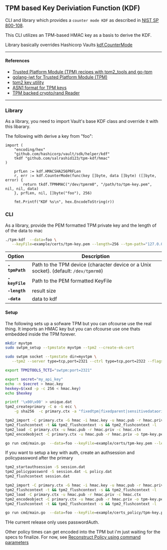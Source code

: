 ## TPM based Key Deriviation Function (KDF)


CLI and library which provides a `counter mode KDF` as described in [NIST SP 800-108](https://csrc.nist.gov/pubs/sp/800/108/r1/upd1/final).

This CLI utilizes an TPM-based HMAC key as a basis to derive the KDF.

Library basically overrides Hashicorp Vaults [kdf.CounterMode](github.com/hashicorp/vault/sdk/helper/kdf#CounterMode)


---

#### References

* [Trusted Platform Module (TPM) recipes with tpm2_tools and go-tpm](https://github.com/salrashid123/tpm2)
* [golang-jwt for Trusted Platform Module (TPM)](https://github.com/salrashid123/golang-jwt-tpm)
* [tpm2 key utility](https://github.com/salrashid123/tpm2genkey)
* [ASN1 format for TPM keys](https://github.com/salrashid123/tpm2/tree/master/tpm-key)
* [TPM backed crypto/rand Reader](https://github.com/salrashid123/tpmrand)

---

### Library

As a library, you need to import Vault's base KDF class and override it with this libarary.

The following with derive a key from "foo":

```golang
import (
	"encoding/hex"
	"github.com/hashicorp/vault/sdk/helper/kdf"
	tkdf "github.com/salrashid123/tpm-kdf/hmac"
)

	prfLen := kdf.HMACSHA256PRFLen
	r, err := kdf.CounterMode(func(key []byte, data []byte) ([]byte, error) {
		return tkdf.TPMHMAC("/dev/tpmrm0", "/path/to/tpm-key.pem", nil, nil, data)
	}, prfLen, nil, []byte("foo"), 256)

	fmt.Printf("KDF %s\n", hex.EncodeToString(r))
```

### CLI

As a library, provide the PEM formatted TPM private key and the length of of the data to mac

```bash
./tpm-kdf  --data=foo \
   --keyFile=example/certs/tpm-key.pem --length=256 --tpm-path="127.0.0.1:2321"
```

| Option | Description |
|:------------|-------------|
| **`-tpmPath`** | Path to the TPM device (character device or a Unix socket). (default: `/dev/tpmrm0`) |
| **`-keyFile`** | Path to the PEM formatted KeyFile |
| **`-length`** | result size |
| **`-data`** | data to kdf |

#### Setup

The following sets up a sofware TPM but you can ofcourse use the real thing.  It imports an HMAC key but you can ofcourse use one thats embedded inside the TPM forever.

```bash
mkdir myvtpm
sudo swtpm_setup --tpmstate myvtpm --tpm2 --create-ek-cert

sudo swtpm socket --tpmstate dir=myvtpm \
   --tpm2 --server type=tcp,port=2321 --ctrl type=tcp,port=2322 --flags not-need-init,startup-clear --log level=5

export TPM2TOOLS_TCTI="swtpm:port=2321"

export secret="my_api_key"
echo -n $secret > hmac.key
hexkey=$(xxd -p -c 256 < hmac.key)
echo $hexkey

printf '\x00\x00' > unique.dat
tpm2_createprimary -C o -G ecc \
    -g sha256  -c primary.ctx -a "fixedtpm|fixedparent|sensitivedataorigin|userwithauth|noda|restricted|decrypt" -u unique.dat

tpm2_import -C primary.ctx -G hmac -i hmac.key -u hmac.pub -r hmac.priv
tpm2_flushcontext -t && tpm2_flushcontext -s && tpm2_flushcontext -l
tpm2_load -C primary.ctx -u hmac.pub -r hmac.priv -c hmac.ctx
tpm2_encodeobject -C primary.ctx -u hmac.pub -r hmac.priv -o tpm-key.pem

go run cmd/main.go  --data=foo --keyFile=example/certs/tpm-key.pem --length=256 --tpm-path="127.0.0.1:2321"
```

If you want to setup a key with auth, create an authsession and policypassword after the primary

```bash
tpm2_startauthsession -S session.dat
tpm2_policypassword -S session.dat -L policy.dat
tpm2_flushcontext session.dat

tpm2_import -C primary.ctx -G hmac -i hmac.key -u hmac.pub -r hmac.priv -L policy.dat -p testpswd
tpm2_flushcontext -t && tpm2_flushcontext -s && tpm2_flushcontext -l
tpm2_load -C primary.ctx -u hmac.pub -r hmac.priv -c hmac.ctx
tpm2_encodeobject -C primary.ctx -u hmac.pub -r hmac.priv -o tpm-key.pem 
tpm2_flushcontext -t && tpm2_flushcontext -s && tpm2_flushcontext -l

go run cmd/main.go  --data=foo --keyFile=example/certs_policy/tpm-key.pem --keyPass=testpswd --length=256 --tpm-path="127.0.0.1:2321"
```

THe current release only uses passwordAuth.  

Other policy times can get encoded into the TPM but i'm just waiting for the  specs to finalize.  For now, see [Reconstruct Policy using command parameters](https://github.com/salrashid123/tpm2/tree/master/policy_gen)

